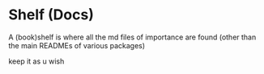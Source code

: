 # Shelf (Docs)

A (book)shelf is where all the md files of importance are found (other than the main READMEs of various packages)

keep it as u wish
